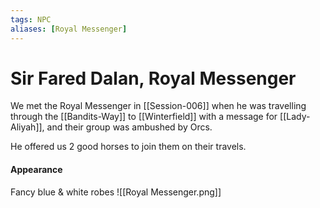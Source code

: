 ```yaml
---
tags: NPC
aliases: [Royal Messenger]
---
```

# Sir Fared Dalan, Royal Messenger
We met the Royal Messenger in [[Session-006]] when he was travelling through the [[Bandits-Way]] to [[Winterfield]] with a message for [[Lady-Aliyah]], and their group was ambushed by Orcs.

He offered us 2 good horses to join them on their travels.


#### Appearance
Fancy blue & white robes
![[Royal Messenger.png]]